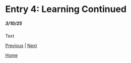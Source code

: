 # Entry 4: Learning Continued
##### 3/10/25

Text

[Previous](entry03.md) | [Next](entry05.md)

[Home](../README.md)
